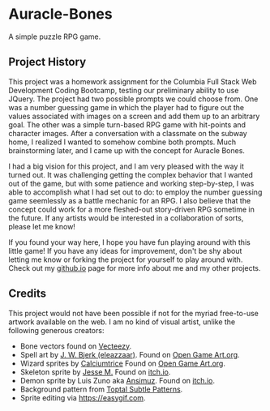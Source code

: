# Auracle-Bones
A simple puzzle RPG game.

## Project History
This project was a homework assignment for the Columbia Full Stack Web Development Coding Bootcamp, testing our preliminary ability to use JQuery. The project had two possible prompts we could choose from. One was a number guessing game in which the player had to figure out the values associated with images on a screen and add them up to an arbitrary goal. The other was a simple turn-based RPG game with hit-points and character images. After a conversation with a classmate on the subway home, I realized I wanted to somehow combine both prompts. Much brainstorming later, and I came up with the concept for Auracle Bones.

I had a big vision for this project, and I am very pleased with the way it turned out. It was challenging getting the complex behavior that I wanted out of the game, but with some patience and working step-by-step, I was able to accomplish what I had set out to do: to employ the number guessing game seemlessly as a battle mechanic for an RPG. I also believe that the concept could work for a more fleshed-out story-driven RPG sometime in the future. If any artists would be interested in a collaboration of sorts, please let me know!

If you found your way here, I hope you have fun playing around with this little game! If you have any ideas for improvement, don't be shy about letting me know or forking the project for yourself to play around with. Check out my [github.io](https://evansimonross.github.io/) page for more info about me and my other projects.

## Credits
This project would not have been possible if not for the myriad free-to-use artwork available on the web. I am no kind of visual artist, unlike the following generous creators:
* Bone vectors found on [Vecteezy](https://www.vecteezy.com/).
* Spell art by [J. W. Bjerk (eleazzaar)](http://www.jwbjerk.com/art). Found on [Open Game Art.org](https://opengameart.org/content/painterly-spell-icons-part-1).
* Wizard sprites by [Calciumtrice](http://calciumtrice.tumblr.com/) Found on [Open Game Art.org](https://opengameart.org/content/animated-wizard).
* Skeleton sprite by [Jesse M.](https://twitter.com/Jsf23Art) Found on [itch.io](https://jesse-m.itch.io/skeleton-pack).
* Demon sprite by Luis Zuno aka [Ansimuz](https://www.patreon.com/ansimuz/memberships). Found on [itch.io](https://ansimuz.itch.io/gothicvania-patreon-collection).
* Background pattern from [Toptal Subtle Patterns](https://www.toptal.com/designers/subtlepatterns/tweed/).
* Sprite editing via <https://easygif.com>.